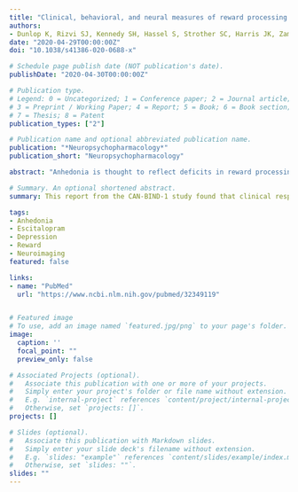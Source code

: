 ```yaml
---
title: "Clinical, behavioral, and neural measures of reward processing correlate with escitalopram response in depression: a Canadian Biomarker Integration Network in Depression (CAN-BIND-1) Report"
authors:
- Dunlop K, Rizvi SJ, Kennedy SH, Hassel S, Strother SC, Harris JK, Zamyadi M, Arnott SR, Davis AD, Mansouri F, Schulze L, Ceniti AK, Lam RW, Milev R, Rotzinger S, Foster JA, Frey BN, Parikh SV, Soares CN, Uher R, Turecki G, MacQueen GM, Downar J
date: "2020-04-29T00:00:00Z"
doi: "10.1038/s41386-020-0688-x"

# Schedule page publish date (NOT publication's date).
publishDate: "2020-04-30T00:00:00Z"

# Publication type.
# Legend: 0 = Uncategorized; 1 = Conference paper; 2 = Journal article;
# 3 = Preprint / Working Paper; 4 = Report; 5 = Book; 6 = Book section;
# 7 = Thesis; 8 = Patent
publication_types: ["2"]

# Publication name and optional abbreviated publication name.
publication: "*Neuropsychopharmacology*"
publication_short: "Neuropsychopharmacology"

abstract: "Anhedonia is thought to reflect deficits in reward processing that are associated with abnormal activity in mesocorticolimbic brain regions. It is expressed clinically as a deficit in the interest or pleasure in daily activities. More severe anhedonia in major depressive disorder (MDD) is a negative predictor of antidepressant response. It is unknown, however, whether the pathophysiology of anhedonia represents a viable avenue for identifying biological markers of antidepressant treatment response. Therefore, this study aimed to examine the relations between reward processing and response to antidepressant treatment using clinical, behavioral, and functional neuroimaging measures. Eighty-seven participants in the first Canadian Biomarker Integration Network in Depression (CAN-BIND-1) protocol received 8 weeks of open-label escitalopram. Clinical correlates of reward processing were assessed at baseline using validated scales to measure anhedonia, and a monetary incentive delay (MID) task during functional neuroimaging was completed at baseline and after 2 weeks of treatment. Activity during the reward anticipation, but not the reward consumption, phase of the MID task was correlated with clinical response to escitalopram at week 8. Response to escitalopram was associated with significantly lower self-reported deficits in reward processing at baseline. Early (baseline to week 2) increases in frontostriatal connectivity during reward anticipation significantly correlated with reduction in depressive symptoms after 8 weeks of treatment. Escitalopram response is associated with clinical and neuroimaging correlates of reward processing. These results represent an important contribution towards identifying and integrating biological, behavioral, and clinical correlates of treatment response."

# Summary. An optional shortened abstract.
summary: This report from the CAN-BIND-1 study found that clinical response to the SSRI escitalopram was associated with clinical and neuroimaging correlates of reward processing.

tags:
- Anhedonia
- Escitalopram
- Depression
- Reward
- Neuroimaging
featured: false

links:
- name: "PubMed"
  url: "https://www.ncbi.nlm.nih.gov/pubmed/32349119"


# Featured image
# To use, add an image named `featured.jpg/png` to your page's folder. 
image:
  caption: ''
  focal_point: ""
  preview_only: false

# Associated Projects (optional).
#   Associate this publication with one or more of your projects.
#   Simply enter your project's folder or file name without extension.
#   E.g. `internal-project` references `content/project/internal-project/index.md`.
#   Otherwise, set `projects: []`.
projects: []

# Slides (optional).
#   Associate this publication with Markdown slides.
#   Simply enter your slide deck's filename without extension.
#   E.g. `slides: "example"` references `content/slides/example/index.md`.
#   Otherwise, set `slides: ""`.
slides: ""
---
```

